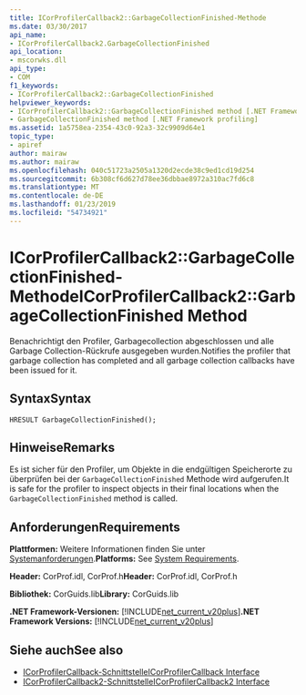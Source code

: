```yaml
---
title: ICorProfilerCallback2::GarbageCollectionFinished-Methode
ms.date: 03/30/2017
api_name:
- ICorProfilerCallback2.GarbageCollectionFinished
api_location:
- mscorwks.dll
api_type:
- COM
f1_keywords:
- ICorProfilerCallback2::GarbageCollectionFinished
helpviewer_keywords:
- ICorProfilerCallback2::GarbageCollectionFinished method [.NET Framework profiling]
- GarbageCollectionFinished method [.NET Framework profiling]
ms.assetid: 1a5758ea-2354-43c0-92a3-32c9909d64e1
topic_type:
- apiref
author: mairaw
ms.author: mairaw
ms.openlocfilehash: 040c51723a2505a1320d2ecde38c9ed1cd19d254
ms.sourcegitcommit: 6b308cf6d627d78ee36dbbae8972a310ac7fd6c8
ms.translationtype: MT
ms.contentlocale: de-DE
ms.lasthandoff: 01/23/2019
ms.locfileid: "54734921"
---
```

# <a name="icorprofilercallback2garbagecollectionfinished-method"></a><span data-ttu-id="95f2d-102">ICorProfilerCallback2::GarbageCollectionFinished-Methode</span><span class="sxs-lookup"><span data-stu-id="95f2d-102">ICorProfilerCallback2::GarbageCollectionFinished Method</span></span>
<span data-ttu-id="95f2d-103">Benachrichtigt den Profiler, Garbagecollection abgeschlossen und alle Garbage Collection-Rückrufe ausgegeben wurden.</span><span class="sxs-lookup"><span data-stu-id="95f2d-103">Notifies the profiler that garbage collection has completed and all garbage collection callbacks have been issued for it.</span></span>  
  
## <a name="syntax"></a><span data-ttu-id="95f2d-104">Syntax</span><span class="sxs-lookup"><span data-stu-id="95f2d-104">Syntax</span></span>  
  
```  
HRESULT GarbageCollectionFinished();  
```  
  
## <a name="remarks"></a><span data-ttu-id="95f2d-105">Hinweise</span><span class="sxs-lookup"><span data-stu-id="95f2d-105">Remarks</span></span>  
 <span data-ttu-id="95f2d-106">Es ist sicher für den Profiler, um Objekte in die endgültigen Speicherorte zu überprüfen bei der `GarbageCollectionFinished` Methode wird aufgerufen.</span><span class="sxs-lookup"><span data-stu-id="95f2d-106">It is safe for the profiler to inspect objects in their final locations when the `GarbageCollectionFinished` method is called.</span></span>  
  
## <a name="requirements"></a><span data-ttu-id="95f2d-107">Anforderungen</span><span class="sxs-lookup"><span data-stu-id="95f2d-107">Requirements</span></span>  
 <span data-ttu-id="95f2d-108">**Plattformen:** Weitere Informationen finden Sie unter [Systemanforderungen](../../../../docs/framework/get-started/system-requirements.md).</span><span class="sxs-lookup"><span data-stu-id="95f2d-108">**Platforms:** See [System Requirements](../../../../docs/framework/get-started/system-requirements.md).</span></span>  
  
 <span data-ttu-id="95f2d-109">**Header:** CorProf.idl, CorProf.h</span><span class="sxs-lookup"><span data-stu-id="95f2d-109">**Header:** CorProf.idl, CorProf.h</span></span>  
  
 <span data-ttu-id="95f2d-110">**Bibliothek:** CorGuids.lib</span><span class="sxs-lookup"><span data-stu-id="95f2d-110">**Library:** CorGuids.lib</span></span>  
  
 <span data-ttu-id="95f2d-111">**.NET Framework-Versionen:** [!INCLUDE[net_current_v20plus](../../../../includes/net-current-v20plus-md.md)]</span><span class="sxs-lookup"><span data-stu-id="95f2d-111">**.NET Framework Versions:** [!INCLUDE[net_current_v20plus](../../../../includes/net-current-v20plus-md.md)]</span></span>  
  
## <a name="see-also"></a><span data-ttu-id="95f2d-112">Siehe auch</span><span class="sxs-lookup"><span data-stu-id="95f2d-112">See also</span></span>
- [<span data-ttu-id="95f2d-113">ICorProfilerCallback-Schnittstelle</span><span class="sxs-lookup"><span data-stu-id="95f2d-113">ICorProfilerCallback Interface</span></span>](../../../../docs/framework/unmanaged-api/profiling/icorprofilercallback-interface.md)
- [<span data-ttu-id="95f2d-114">ICorProfilerCallback2-Schnittstelle</span><span class="sxs-lookup"><span data-stu-id="95f2d-114">ICorProfilerCallback2 Interface</span></span>](../../../../docs/framework/unmanaged-api/profiling/icorprofilercallback2-interface.md)
